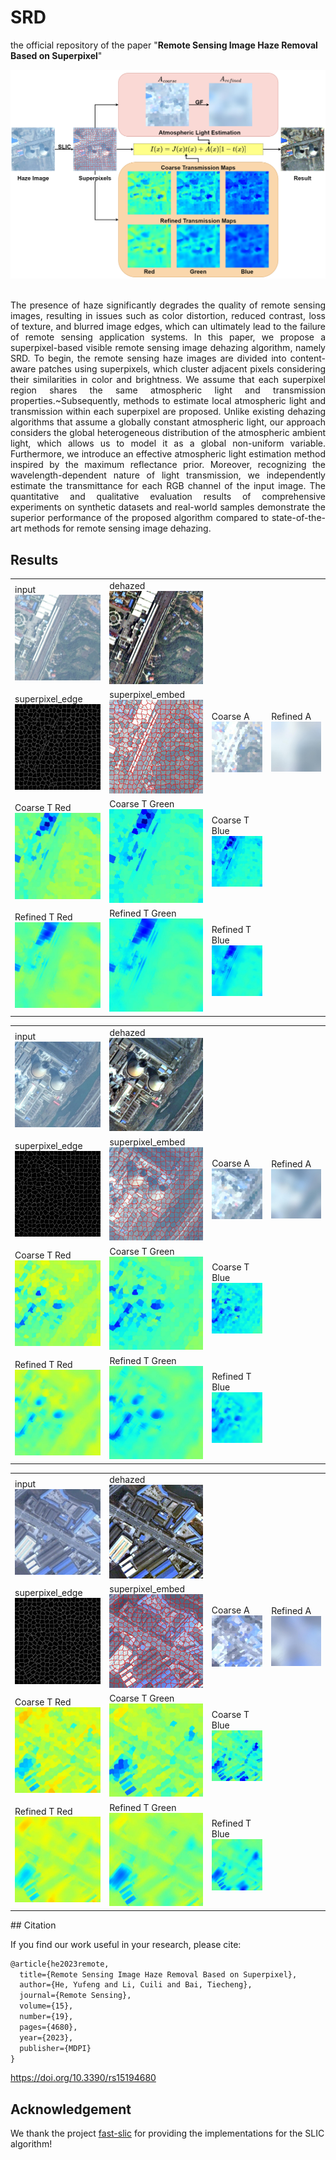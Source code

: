 # SRD
the official repository of the paper "**Remote Sensing Image Haze Removal Based on Superpixel**"

<center>
<img src="./img/SRD.png" alt="SRD" />
</center>
<br/>
<p style="text-align:justify">The presence of haze significantly degrades the quality of remote sensing images, resulting in issues such as color distortion, reduced contrast, loss of texture, and blurred image edges, which can ultimately lead to the failure of remote sensing application systems. In this paper, we propose a superpixel-based visible remote sensing image dehazing algorithm, namely SRD. To begin, the remote sensing haze images are divided into content-aware patches using superpixels, which cluster adjacent pixels considering their similarities in color and brightness. We assume that each superpixel region shares the same atmospheric light and transmission properties.~Subsequently, methods to estimate local atmospheric light and transmission within each superpixel are proposed. Unlike existing dehazing algorithms that assume a globally constant atmospheric light, our approach considers the global heterogeneous distribution of the atmospheric ambient light, which allows us to model it as a global non-uniform variable. Furthermore, we introduce an effective atmospheric light estimation method inspired by the maximum reflectance prior. Moreover, recognizing the wavelength-dependent nature of light transmission, we independently estimate the transmittance for each RGB channel of the input image. The quantitative and qualitative evaluation results of comprehensive experiments on synthetic datasets and real-world samples demonstrate the superior performance of the proposed algorithm compared to state-of-the-art methods for remote sensing image dehazing.</p>



## Results

<table>
<tr>
	<td>input<img src="./img/hazy/AID_railwaystation_22.jpg" width="100%" alt="input" /></td>
	<td>dehazed<img src="./img/result/AID_railwaystation_22.jpg" width="100%" alt="SRD" /></td>
</tr>
<tr>
	<td>superpixel_edge<img src="./img/result/AID_railwaystation_22_superpixel.jpg" width="100%" alt="input" /></td>
	<td>superpixel_embed<img src="./img/result/AID_railwaystation_22_embed.jpg" width="100%" alt="SRD" /></td>
    <td>Coarse A<img src="./img/result/AID_railwaystation_22_Acoarse.jpg" width="100%" alt="input" /></td>
	<td>Refined A<img src="./img/result/AID_railwaystation_22_Arefine.jpg" width="100%" alt="SRD" /></td>
</tr>
<tr>
	<td>Coarse T Red<img src="./img/result/AID_railwaystation_22_TR_coarse.jpg" width="100%" alt="SRD_TR_Coarse" /></td>
	<td>Coarse T Green<img src="./img/result/AID_railwaystation_22_TG_coarse.jpg" width="100%" alt="SRD_TG_Coarse" /></td>
     <td>Coarse T Blue<img src="./img/result/AID_railwaystation_22_TB_coarse.jpg" width="100%" alt="SRD_TB_Coarse" /></td>
</tr>
<tr>
<td>Refined T Red<img src="./img/result/AID_railwaystation_22_TR_refine.jpg" width="100%" alt="SRD_TR_refined" /></td>
	<td>Refined T Green<img src="./img/result/AID_railwaystation_22_TG_refine.jpg" width="100%" alt="SRD_TG_refined" /></td>
     <td>Refined T Blue<img src="./img/result/AID_railwaystation_22_TB_refine.jpg" width="100%" alt="SRD_TB_refined" /></td>
</tr>
</table>

<table>
<tr>
	<td>input<img src="./img/hazy/DIOR_TEST_13848.jpg" width="100%" alt="input" /></td>
	<td>dehazed<img src="./img/result/DIOR_TEST_13848.jpg" width="100%" alt="SRD" /></td>
</tr>
<tr>
	<td>superpixel_edge<img src="./img/result/DIOR_TEST_13848_superpixel.jpg" width="100%" alt="input" /></td>
	<td>superpixel_embed<img src="./img/result/DIOR_TEST_13848_embed.jpg" width="100%" alt="SRD" /></td>
    <td>Coarse A<img src="./img/result/DIOR_TEST_13848_Acoarse.jpg" width="100%" alt="input" /></td>
	<td>Refined A<img src="./img/result/DIOR_TEST_13848_Arefine.jpg" width="100%" alt="SRD" /></td>
</tr>
<tr>
	<td>Coarse T Red<img src="./img/result/DIOR_TEST_13848_TR_coarse.jpg" width="100%" alt="SRD_TR_Coarse" /></td>
	<td>Coarse T Green<img src="./img/result/DIOR_TEST_13848_TG_coarse.jpg" width="100%" alt="SRD_TG_Coarse" /></td>
     <td>Coarse T Blue<img src="./img/result/DIOR_TEST_13848_TB_coarse.jpg" width="100%" alt="SRD_TB_Coarse" /></td>
</tr>
<tr>
<td>Refined T Red<img src="./img/result/DIOR_TEST_13848_TR_refine.jpg" width="100%" alt="SRD_TR_refined" /></td>
	<td>Refined T Green<img src="./img/result/DIOR_TEST_13848_TG_refine.jpg" width="100%" alt="SRD_TG_refined" /></td>
     <td>Refined T Blue<img src="./img/result/DIOR_TEST_13848_TB_refine.jpg" width="100%" alt="SRD_TB_refined" /></td>
</tr>
</table>

<table>
<tr>
	<td>input<img src="./img/hazy/AID_industrial_107.jpg" width="100%" alt="input" /></td>
	<td>dehazed<img src="./img/result/AID_industrial_107.jpg" width="100%" alt="SRD" /></td>
</tr>
<tr>
	<td>superpixel_edge<img src="./img/result/AID_industrial_107_superpixel.jpg" width="100%" alt="input" /></td>
	<td>superpixel_embed<img src="./img/result/AID_industrial_107_embed.jpg" width="100%" alt="SRD" /></td>
    <td>Coarse A<img src="./img/result/AID_industrial_107_Acoarse.jpg" width="100%" alt="input" /></td>
	<td>Refined A<img src="./img/result/AID_industrial_107_Arefine.jpg" width="100%" alt="SRD" /></td>
</tr>
<tr>
	<td>Coarse T Red<img src="./img/result/AID_industrial_107_TR_coarse.jpg" width="100%" alt="SRD_TR_Coarse" /></td>
	<td>Coarse T Green<img src="./img/result/AID_industrial_107_TG_coarse.jpg" width="100%" alt="SRD_TG_Coarse" /></td>
     <td>Coarse T Blue<img src="./img/result/AID_industrial_107_TB_coarse.jpg" width="100%" alt="SRD_TB_Coarse" /></td>
</tr>
<tr>
<td>Refined T Red<img src="./img/result/AID_industrial_107_TR_refine.jpg" width="100%" alt="SRD_TR_refined" /></td>
	<td>Refined T Green<img src="./img/result/AID_industrial_107_TG_refine.jpg" width="100%" alt="SRD_TG_refined" /></td>
     <td>Refined T Blue<img src="./img/result/AID_industrial_107_TB_refine.jpg" width="100%" alt="SRD_TB_refined" /></td>
</tr>
</table>
## Citation

If you find our work useful in your research, please cite:

```tex
@article{he2023remote,
  title={Remote Sensing Image Haze Removal Based on Superpixel},
  author={He, Yufeng and Li, Cuili and Bai, Tiecheng},
  journal={Remote Sensing},
  volume={15},
  number={19},
  pages={4680},
  year={2023},
  publisher={MDPI}
}
```

https://doi.org/10.3390/rs15194680

## Acknowledgement

We thank the project  [fast-slic](https://github.com/Algy/fast-slic) for providing the implementations for the SLIC algorithm!





